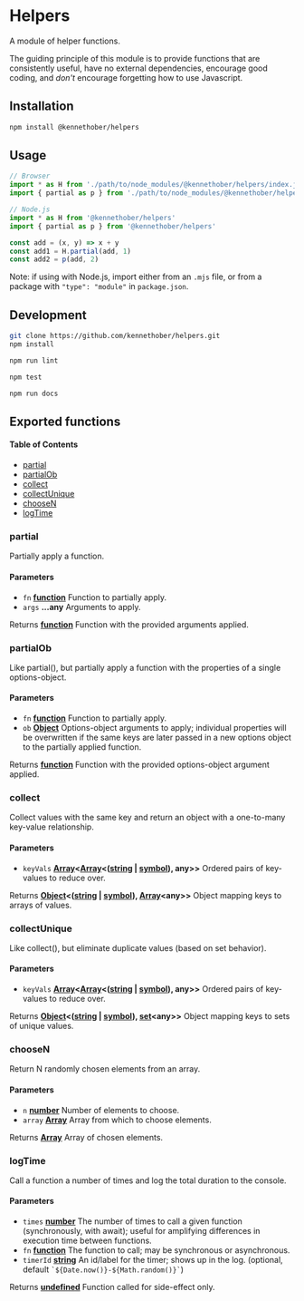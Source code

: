 # Helpers

A module of helper functions.

The guiding principle of this module is to provide functions that are consistently useful, have no external dependencies, encourage good coding, and *don't* encourage forgetting how to use Javascript.

## Installation

```bash
npm install @kennethober/helpers
```

## Usage

```js
// Browser
import * as H from './path/to/node_modules/@kennethober/helpers/index.js'
import { partial as p } from './path/to/node_modules/@kennethober/helpers/index.js'

// Node.js
import * as H from '@kennethober/helpers'
import { partial as p } from '@kennethober/helpers'

const add = (x, y) => x + y
const add1 = H.partial(add, 1)
const add2 = p(add, 2)
```

Note: if using with Node.js, import either from an `.mjs` file, or from a package with `"type": "module"` in `package.json`.

## Development

```bash
git clone https://github.com/kennethober/helpers.git
npm install

npm run lint

npm test

npm run docs
```

## Exported functions

<!-- Generated by documentation.js. Update this documentation by updating the source code. -->

#### Table of Contents

*   [partial](#partial)
*   [partialOb](#partialob)
*   [collect](#collect)
*   [collectUnique](#collectunique)
*   [chooseN](#choosen)
*   [logTime](#logtime)

### partial

Partially apply a function.

#### Parameters

*   `fn` **[function](https://developer.mozilla.org/docs/Web/JavaScript/Reference/Statements/function)** Function to partially apply.
*   `args` **...any** Arguments to apply.

Returns **[function](https://developer.mozilla.org/docs/Web/JavaScript/Reference/Statements/function)** Function with the provided arguments applied.

### partialOb

Like partial(), but partially apply a function with the properties of a single options-object.

#### Parameters

*   `fn` **[function](https://developer.mozilla.org/docs/Web/JavaScript/Reference/Statements/function)** Function to partially apply.
*   `ob` **[Object](https://developer.mozilla.org/docs/Web/JavaScript/Reference/Global_Objects/Object)** Options-object arguments to apply; individual properties will be overwritten if the same keys are later passed in a new options object to the partially applied function.

Returns **[function](https://developer.mozilla.org/docs/Web/JavaScript/Reference/Statements/function)** Function with the provided options-object argument applied.

### collect

Collect values with the same key and return an object with a one-to-many key-value relationship.

#### Parameters

*   `keyVals` **[Array](https://developer.mozilla.org/docs/Web/JavaScript/Reference/Global_Objects/Array)<[Array](https://developer.mozilla.org/docs/Web/JavaScript/Reference/Global_Objects/Array)<([string](https://developer.mozilla.org/docs/Web/JavaScript/Reference/Global_Objects/String) | [symbol](https://developer.mozilla.org/docs/Web/JavaScript/Reference/Global_Objects/Symbol)), any>>** Ordered pairs of key-values to reduce over.

Returns **[Object](https://developer.mozilla.org/docs/Web/JavaScript/Reference/Global_Objects/Object)<([string](https://developer.mozilla.org/docs/Web/JavaScript/Reference/Global_Objects/String) | [symbol](https://developer.mozilla.org/docs/Web/JavaScript/Reference/Global_Objects/Symbol)), [Array](https://developer.mozilla.org/docs/Web/JavaScript/Reference/Global_Objects/Array)\<any>>** Object mapping keys to arrays of values.

### collectUnique

Like collect(), but eliminate duplicate values (based on set behavior).

#### Parameters

*   `keyVals` **[Array](https://developer.mozilla.org/docs/Web/JavaScript/Reference/Global_Objects/Array)<[Array](https://developer.mozilla.org/docs/Web/JavaScript/Reference/Global_Objects/Array)<([string](https://developer.mozilla.org/docs/Web/JavaScript/Reference/Global_Objects/String) | [symbol](https://developer.mozilla.org/docs/Web/JavaScript/Reference/Global_Objects/Symbol)), any>>** Ordered pairs of key-values to reduce over.

Returns **[Object](https://developer.mozilla.org/docs/Web/JavaScript/Reference/Global_Objects/Object)<([string](https://developer.mozilla.org/docs/Web/JavaScript/Reference/Global_Objects/String) | [symbol](https://developer.mozilla.org/docs/Web/JavaScript/Reference/Global_Objects/Symbol)), [set](https://developer.mozilla.org/docs/Web/JavaScript/Reference/Global_Objects/Set)\<any>>** Object mapping keys to sets of unique values.

### chooseN

Return N randomly chosen elements from an array.

#### Parameters

*   `n` **[number](https://developer.mozilla.org/docs/Web/JavaScript/Reference/Global_Objects/Number)** Number of elements to choose.
*   `array` **[Array](https://developer.mozilla.org/docs/Web/JavaScript/Reference/Global_Objects/Array)** Array from which to choose elements.

Returns **[Array](https://developer.mozilla.org/docs/Web/JavaScript/Reference/Global_Objects/Array)** Array of chosen elements.

### logTime

Call a function a number of times and log the total duration to the console.

#### Parameters

*   `times` **[number](https://developer.mozilla.org/docs/Web/JavaScript/Reference/Global_Objects/Number)** The number of times to call a given function (synchronously, with await); useful for amplifying differences in execution time between functions.
*   `fn` **[function](https://developer.mozilla.org/docs/Web/JavaScript/Reference/Statements/function)** The function to call; may be synchronous or asynchronous.
*   `timerId` **[string](https://developer.mozilla.org/docs/Web/JavaScript/Reference/Global_Objects/String)** An id/label for the timer; shows up in the log. (optional, default `` `${Date.now()}-${Math.random()}` ``)

Returns **[undefined](https://developer.mozilla.org/docs/Web/JavaScript/Reference/Global_Objects/undefined)** Function called for side-effect only.
